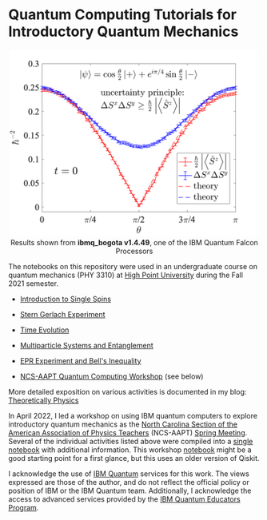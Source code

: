# Quantum Computing Tutorials for Introductory Quantum Mechanics

<p align="center">
<img src="bogotaanim.gif" alt="uncertainty principle animation" width="500"/><br>
  Results shown from <b>ibmq_bogota v1.4.49</b>, one of the IBM Quantum Falcon Processors
</p>

The notebooks on this repository were used in an undergraduate course on quantum mechanics (PHY 3310) at [High Point University](https://www.highpoint.edu/physics/) during the Fall 2021 semester. 

- [Introduction to Single Spins](tutorials/01_IntroSingleSpins/01_IntroSingleSpin.ipynb)
- [Stern Gerlach Experiment](tutorials/02_SternGerlachExperiment/02_SternGerlachExperiment.ipynb)
- [Time Evolution](tutorials/03_TimeEvolution/03_TimeEvolution.ipynb)
- [Multiparticle Systems and Entanglement](tutorials/04_Entanglement/04_Entanglement.ipynb)
- [EPR Experiment and Bell's Inequality](tutorials/05_BellsInequality/05_BellsInequality.ipynb)

- [NCS-AAPT Quantum Computing Workshop](workshop/QuantumComputingNCS2022.ipynb) (see below)

More detailed exposition on various activities is documented in my blog: [Theoretically Physics](https://theoreticallyphysics.wordpress.com/)

In April 2022, I led a workshop on using IBM quantum computers to explore introductory quantum mechanics as the [North Carolina Section of the American Association of Physics Teachers](https://sites.google.com/site/ncsaapt/) (NCS-AAPT) [Spring Meeting](https://sites.google.com/site/ncsaapt/meetings/2022-spring-meeting). Several of the individual activities listed above were compiled into a [single notebook](workshop/QuantumComputingNCS2022.ipynb) with additional information. This workshop [notebook](workshop/QuantumComputingNCS2022.ipynb) might be a good starting point for a first glance, but this uses an older version of Qiskit. 

I acknowledge the use of [IBM Quantum](https://www.ibm.com/quantum-computing/) services for this work. The views expressed are those of the author, and do not reflect the official policy or position of IBM or the IBM Quantum team. Additionally, I acknowledge the access to advanced services provided by the [IBM Quantum Educators Program](https://quantum-computing.ibm.com/programs/educators).
